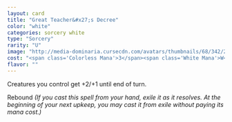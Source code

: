 ```yaml
---
layout: card
title: "Great Teacher&#x27;s Decree"
color: "white"
categories: sorcery white
type: "Sorcery"
rarity: "U"
image: "http://media-dominaria.cursecdn.com/avatars/thumbnails/68/342/200/283/635618428938644131.png"
cost: "<span class='Colorless Mana'>3</span><span class='White Mana'>W</span>"
flavor: ""
---
```


Creatures you control get +2/+1 until end of turn.

Rebound <em>(If you cast this spell from your hand, exile it as it resolves. At the beginning of your next upkeep, you may cast it from exile without paying its mana cost.)</em>
